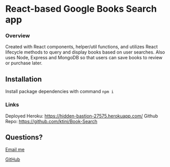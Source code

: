 # React-based Google Books Search app

### Overview

 Created with React components,  helper/util functions, and utilizes React lifecycle methods to query and display books based on user searches. Also uses Node, Express and MongoDB so that users can save books to review or purchase later.

 ## Installation
Install package dependencies with command `npm i`

### Links
Deployed Heroku: https://hidden-bastion-27575.herokuapp.com/
Github Repo: https://github.com/ktinj/Book-Search

## Questions?
[Email me](mailto:kristinjacobsenn@gmail.com)

[GitHub](https://github.com/ktinj)

